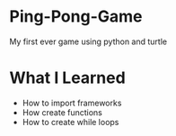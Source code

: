 # Ping-Pong-Game

My first ever game using python and turtle

# What I Learned
* How to import frameworks
* How create functions
* How to create while loops
